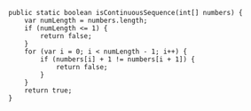     public static boolean isContinuousSequence(int[] numbers) {
        var numLength = numbers.length;
        if (numLength <= 1) {
            return false;
        }
        for (var i = 0; i < numLength - 1; i++) {
            if (numbers[i] + 1 != numbers[i + 1]) {
                return false;
            }
        }
        return true;
    }